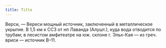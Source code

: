 ```yaml
---
title: Title
---
```


Верси, — Вереси мощный источник, заключенный в металлическое укрытие. В 1,5 км к
ССЗ от нп Лаванда (Алушт.), куда вода отводится по трубам; в лесистом амфитеатре
на юж. склоне г. Эльх-Кая — из греч. вриси — источник В–11.
